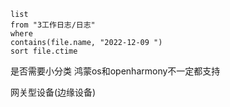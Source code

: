 ```dataview
list
from "3工作日志/日志"
where
contains(file.name, "2022-12-09 ")
sort file.ctime
```

是否需要小分类
鸿蒙os和openharmony不一定都支持

网关型设备(边缘设备)


